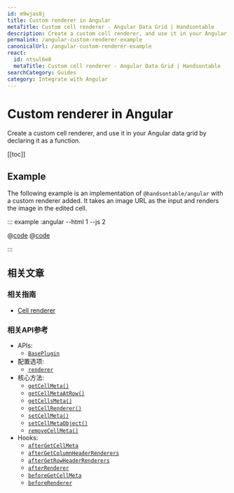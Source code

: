 ```yaml
---
id: m9wjas8j
title: Custom renderer in Angular
metaTitle: Custom cell renderer - Angular Data Grid | Handsontable
description: Create a custom cell renderer, and use it in your Angular data grid by declaring it as a function.
permalink: /angular-custom-renderer-example
canonicalUrl: /angular-custom-renderer-example
react:
  id: ntsul6e8
  metaTitle: Custom cell renderer - Angular Data Grid | Handsontable
searchCategory: Guides
category: Integrate with Angular
---
```


# Custom renderer in Angular

Create a custom cell renderer, and use it in your Angular data grid by declaring it as a function.

[[toc]]

## Example

The following example is an implementation of `@handsontable/angular` with a custom renderer added. It takes an image URL as the input and renders the image in the edited cell.

::: example :angular --html 1 --js 2

@[code](@/content/guides/integrate-with-angular/angular-custom-renderer-example/angular/example1.html)
@[code](@/content/guides/integrate-with-angular/angular-custom-renderer-example/angular/example1.js)

:::

## 相关文章

### 相关指南

<div class="boxes-list gray">

- [Cell renderer](@/guides/cell-functions/cell-renderer/cell-renderer.md)

</div>

### 相关API参考

- APIs:
  - [`BasePlugin`](@/api/basePlugin.md)
- 配置选项:
  - [`renderer`](@/api/options.md#renderer)
- 核心方法:
  - [`getCellMeta()`](@/api/core.md#getcellmeta)
  - [`getCellMetaAtRow()`](@/api/core.md#getcellmetaatrow)
  - [`getCellsMeta()`](@/api/core.md#getcellsmeta)
  - [`getCellRenderer()`](@/api/core.md#getcellrenderer)
  - [`setCellMeta()`](@/api/core.md#setcellmeta)
  - [`setCellMetaObject()`](@/api/core.md#setcellmetaobject)
  - [`removeCellMeta()`](@/api/core.md#removecellmeta)
- Hooks:
  - [`afterGetCellMeta`](@/api/hooks.md#aftergetcellmeta)
  - [`afterGetColumnHeaderRenderers`](@/api/hooks.md#aftergetcolumnheaderrenderers)
  - [`afterGetRowHeaderRenderers`](@/api/hooks.md#aftergetrowheaderrenderers)
  - [`afterRenderer`](@/api/hooks.md#afterrenderer)
  - [`beforeGetCellMeta`](@/api/hooks.md#beforegetcellmeta)
  - [`beforeRenderer`](@/api/hooks.md#beforerenderer)
